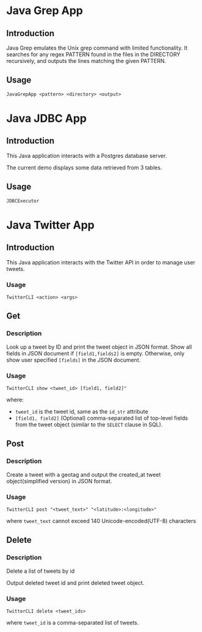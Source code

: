 # Java Grep App
## Introduction
Java Grep emulates the Unix grep command with limited functionality.
It searches for any regex PATTERN found in the files in the DIRECTORY recursively, and outputs the lines matching the given PATTERN. 
## Usage
`JavaGrepApp <pattern> <directory> <output>`

# Java JDBC App
## Introduction
This Java application interacts with a Postgres database server. 

The current demo displays some data retrieved from 3 tables. 
## Usage
`JDBCExecutor`

# Java Twitter App
## Introduction
This Java application interacts with the Twitter API in order to manage user tweets.
### Usage
`TwitterCLI <action> <args>`

## Get
### Description
Look up a tweet by ID and print the
tweet object in JSON format. Show all fields in
JSON document if `[field1,fields2]` is empty.
Otherwise, only show user specified `[fields]` in the
JSON document.
### Usage
`TwitterCLI show <tweet_id> [field1, field2]"`

where:
 * `tweet_id` is the tweet id, same as the `id_str` attribute
 * `[field1, field2]` (Optional) comma-separated list of top-level fields from the tweet object (similar to the `SELECT` clause in SQL).

## Post
### Description
Create a tweet with a geotag and output the created_at tweet object(simplified version)
in JSON format.
### Usage
`TwitterCLI post "<tweet_text>" "<latitude>:<longitude>"`

where `tweet_text` cannot exceed 140 Unicode-encoded(UTF-8) characters

## Delete
### Description
Delete a list of tweets by id

Output deleted tweet id and print deleted tweet object.
### Usage
`TwitterCLI delete <tweet_ids>`

where `tweet_id` is a comma-separated list of tweets.